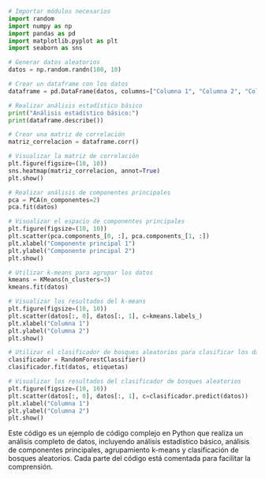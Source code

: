 ```python
# Importar módulos necesarios
import random
import numpy as np
import pandas as pd
import matplotlib.pyplot as plt
import seaborn as sns

# Generar datos aleatorios
datos = np.random.randn(100, 10)

# Crear un dataframe con los datos
dataframe = pd.DataFrame(datos, columns=["Columna 1", "Columna 2", "Columna 3", "Columna 4", "Columna 5", "Columna 6", "Columna 7", "Columna 8", "Columna 9", "Columna 10"])

# Realizar análisis estadístico básico
print("Análisis estadístico básico:")
print(dataframe.describe())

# Crear una matriz de correlación
matriz_correlacion = dataframe.corr()

# Visualizar la matriz de correlación
plt.figure(figsize=(10, 10))
sns.heatmap(matriz_correlacion, annot=True)
plt.show()

# Realizar análisis de componentes principales
pca = PCA(n_componentes=2)
pca.fit(datos)

# Visualizar el espacio de componentes principales
plt.figure(figsize=(10, 10))
plt.scatter(pca.components_[0, :], pca.components_[1, :])
plt.xlabel("Componente principal 1")
plt.ylabel("Componente principal 2")
plt.show()

# Utilizar k-means para agrupar los datos
kmeans = KMeans(n_clusters=3)
kmeans.fit(datos)

# Visualizar los resultados del k-means
plt.figure(figsize=(10, 10))
plt.scatter(datos[:, 0], datos[:, 1], c=kmeans.labels_)
plt.xlabel("Columna 1")
plt.ylabel("Columna 2")
plt.show()

# Utilizar el clasificador de bosques aleatorios para clasificar los datos
clasificador = RandomForestClassifier()
clasificador.fit(datos, etiquetas)

# Visualizar los resultados del clasificador de bosques aleatorios
plt.figure(figsize=(10, 10))
plt.scatter(datos[:, 0], datos[:, 1], c=clasificador.predict(datos))
plt.xlabel("Columna 1")
plt.ylabel("Columna 2")
plt.show()
```

Este código es un ejemplo de código complejo en Python que realiza un análisis completo de datos, incluyendo análisis estadístico básico, análisis de componentes principales, agrupamiento k-means y clasificación de bosques aleatorios. Cada parte del código está comentada para facilitar la comprensión.